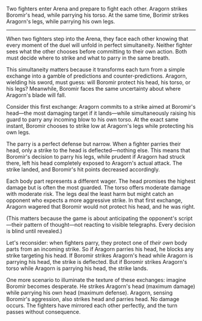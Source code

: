 Two fighters enter Arena and prepare to fight each other. Aragorn strikes Boromir's head, while parrying his torso. At the same time, Borimir strikes Aragorn's legs, while parrying his own legs.

---

When two fighters step into the Arena, they face each other knowing that every moment of the duel will unfold in perfect simultaneity. Neither fighter sees what the other chooses before committing to their own action. Both must decide where to strike and what to parry in the same breath.

This simultaneity matters because it transforms each turn from a simple exchange into a gamble of predictions and counter-predictions. Aragorn, wielding his sword, must guess: will Boromir protect his head, his torso, or his legs? Meanwhile, Boromir faces the same uncertainty about where Aragorn's blade will fall.

Consider this first exchange: Aragorn commits to a strike aimed at Boromir's head—the most damaging target if it lands—while simultaneously raising his guard to parry any incoming blow to his own torso. At the exact same instant, Boromir chooses to strike low at Aragorn's legs while protecting his own legs. 

The parry is a perfect defense but narrow. When a fighter parries their head, only a strike to the head is deflected—nothing else. This means that Boromir's decision to parry his legs, while prudent if Aragorn had struck there, left his head completely exposed to Aragorn's actual attack. The strike landed, and Boromir's hit points decreased accordingly.

Each body part represents a different wager. The head promises the highest damage but is often the most guarded. The torso offers moderate damage with moderate risk. The legs deal the least harm but might catch an opponent who expects a more aggressive strike. In that first exchange, Aragorn wagered that Boromir would not protect his head, and he was right.

(This matters because the game is about anticipating the opponent's script—their pattern of thought—not reacting to visible telegraphs. Every decision is blind until revealed.)

Let's reconsider: when fighters parry, they protect one of *their own* body parts from an incoming strike. So if Aragorn parries his head, he blocks any strike targeting his head. If Boromir strikes Aragorn's head while Aragorn is parrying his head, the strike is deflected. But if Boromir strikes Aragorn's torso while Aragorn is parrying his head, the strike lands.

One more scenario to illuminate the texture of these exchanges: imagine Boromir becomes desperate. He strikes Aragorn's head (maximum damage) while parrying his own head (maximum defense). Aragorn, sensing Boromir's aggression, also strikes head and parries head. No damage occurs. The fighters have mirrored each other perfectly, and the turn passes without consequence.